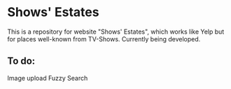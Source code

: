 # Shows' Estates

This is a repository for website "Shows' Estates", which works like Yelp but for places well-known from TV-Shows. Currently being developed.

## To do:
Image upload 
Fuzzy Search 